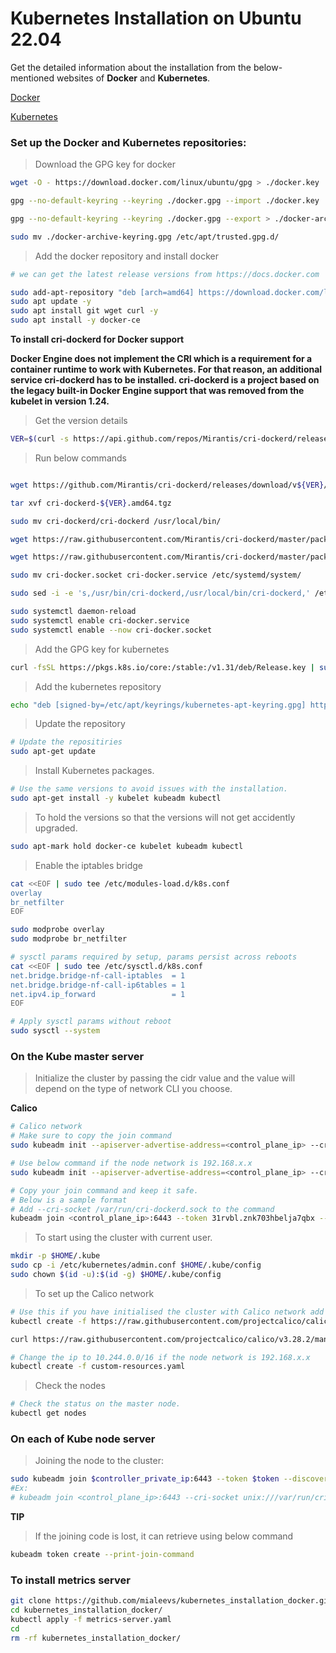 ﻿# Kubernetes Installation on Ubuntu 22.04

Get the detailed information about the installation from the below-mentioned websites of **Docker** and **Kubernetes**.

[Docker](https://docs.docker.com/)

[Kubernetes](https://kubernetes.io/)

### Set up the Docker and Kubernetes repositories:

> Download the GPG key for docker

```bash
wget -O - https://download.docker.com/linux/ubuntu/gpg > ./docker.key

gpg --no-default-keyring --keyring ./docker.gpg --import ./docker.key

gpg --no-default-keyring --keyring ./docker.gpg --export > ./docker-archive-keyring.gpg

sudo mv ./docker-archive-keyring.gpg /etc/apt/trusted.gpg.d/
```

> Add the docker repository and install docker

```bash
# we can get the latest release versions from https://docs.docker.com

sudo add-apt-repository "deb [arch=amd64] https://download.docker.com/linux/ubuntu $(lsb_release -cs) stable"
sudo apt update -y
sudo apt install git wget curl -y
sudo apt install -y docker-ce

```

**To install cri-dockerd for Docker support**

**Docker Engine does not implement the CRI which is a requirement for a container runtime to work with Kubernetes. For that reason, an additional service cri-dockerd has to be installed. cri-dockerd is a project based on the legacy built-in Docker Engine support that was removed from the kubelet in version 1.24.**

> Get the version details

```bash
VER=$(curl -s https://api.github.com/repos/Mirantis/cri-dockerd/releases/latest|grep tag_name | cut -d '"' -f 4|sed 's/v//g')
```

> Run below commands

```bash

wget https://github.com/Mirantis/cri-dockerd/releases/download/v${VER}/cri-dockerd-${VER}.amd64.tgz

tar xvf cri-dockerd-${VER}.amd64.tgz

sudo mv cri-dockerd/cri-dockerd /usr/local/bin/

wget https://raw.githubusercontent.com/Mirantis/cri-dockerd/master/packaging/systemd/cri-docker.service

wget https://raw.githubusercontent.com/Mirantis/cri-dockerd/master/packaging/systemd/cri-docker.socket

sudo mv cri-docker.socket cri-docker.service /etc/systemd/system/

sudo sed -i -e 's,/usr/bin/cri-dockerd,/usr/local/bin/cri-dockerd,' /etc/systemd/system/cri-docker.service

sudo systemctl daemon-reload
sudo systemctl enable cri-docker.service
sudo systemctl enable --now cri-docker.socket

```

> Add the GPG key for kubernetes

```bash
curl -fsSL https://pkgs.k8s.io/core:/stable:/v1.31/deb/Release.key | sudo gpg --dearmor -o /etc/apt/keyrings/kubernetes-apt-keyring.gpg
```

> Add the kubernetes repository

```bash
echo "deb [signed-by=/etc/apt/keyrings/kubernetes-apt-keyring.gpg] https://pkgs.k8s.io/core:/stable:/v1.31/deb/ /" | sudo tee /etc/apt/sources.list.d/kubernetes.list
```

> Update the repository

```bash
# Update the repositiries
sudo apt-get update
```

> Install  Kubernetes packages.

```bash
# Use the same versions to avoid issues with the installation.
sudo apt-get install -y kubelet kubeadm kubectl
```

> To hold the versions so that the versions will not get accidently upgraded.

```bash
sudo apt-mark hold docker-ce kubelet kubeadm kubectl
```

> Enable the iptables bridge

```bash
cat <<EOF | sudo tee /etc/modules-load.d/k8s.conf
overlay
br_netfilter
EOF

sudo modprobe overlay
sudo modprobe br_netfilter

# sysctl params required by setup, params persist across reboots
cat <<EOF | sudo tee /etc/sysctl.d/k8s.conf
net.bridge.bridge-nf-call-iptables  = 1
net.bridge.bridge-nf-call-ip6tables = 1
net.ipv4.ip_forward                 = 1
EOF

# Apply sysctl params without reboot
sudo sysctl --system
```

### On the Kube master server

> Initialize the cluster by passing the cidr value and the value will depend on the type of network CLI you choose.

**Calico**

```bash
# Calico network
# Make sure to copy the join command
sudo kubeadm init --apiserver-advertise-address=<control_plane_ip> --cri-socket unix:///var/run/cri-dockerd.sock  --pod-network-cidr=192.168.0.0/16

# Use below command if the node network is 192.168.x.x
sudo kubeadm init --apiserver-advertise-address=<control_plane_ip> --cri-socket unix:///var/run/cri-dockerd.sock  --pod-network-cidr=10.244.0.0/16

# Copy your join command and keep it safe.
# Below is a sample format
# Add --cri-socket /var/run/cri-dockerd.sock to the command
kubeadm join <control_plane_ip>:6443 --token 31rvbl.znk703hbelja7qbx --cri-socket unix:///var/run/cri-dockerd.sock --discovery-token-ca-cert-hash sha256:3dd5f401d1c86be4axxxxxxxxxx61ce965f5xxxxxxxxxxf16cb29a89b96c97dd
```

> To start using the cluster with current user.

```bash
mkdir -p $HOME/.kube
sudo cp -i /etc/kubernetes/admin.conf $HOME/.kube/config
sudo chown $(id -u):$(id -g) $HOME/.kube/config
```

> To set up the Calico network

```bash
# Use this if you have initialised the cluster with Calico network add on.
kubectl create -f https://raw.githubusercontent.com/projectcalico/calico/v3.28.2/manifests/tigera-operator.yaml

curl https://raw.githubusercontent.com/projectcalico/calico/v3.28.2/manifests/custom-resources.yaml -O

# Change the ip to 10.244.0.0/16 if the node network is 192.168.x.x
kubectl create -f custom-resources.yaml

```

> Check the nodes

```bash
# Check the status on the master node.
kubectl get nodes
```

### On each of Kube node server

> Joining the node to the cluster:

```bash
sudo kubeadm join $controller_private_ip:6443 --token $token --discovery-token-ca-cert-hash $hash
#Ex:
# kubeadm join <control_plane_ip>:6443 --cri-socket unix:///var/run/cri-dockerd.sock --token 31rvbl.znk703hbelja7qbx --discovery-token-ca-cert-hash sha256:3dd5f401d1c86be4axxxxxxxxxx61ce965f5xxxxxxxxxxf16cb29a89b96c97dd

```

**TIP**

> If the joining code is lost, it can retrieve using below command

```bash
kubeadm token create --print-join-command
```

### To install metrics server

```bash
git clone https://github.com/mialeevs/kubernetes_installation_docker.git
cd kubernetes_installation_docker/
kubectl apply -f metrics-server.yaml
cd
rm -rf kubernetes_installation_docker/
```
